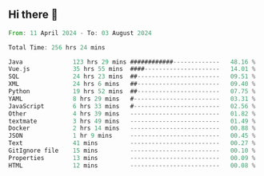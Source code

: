 ## Hi there 👋
<!--START_SECTION:waka-->

```rust
From: 11 April 2024 - To: 03 August 2024

Total Time: 256 hrs 24 mins

Java              123 hrs 29 mins ############-------------   48.16 %
Vue.js            35 hrs 55 mins  ####---------------------   14.01 %
SQL               24 hrs 23 mins  ##-----------------------   09.51 %
XML               24 hrs 6 mins   ##-----------------------   09.40 %
Python            19 hrs 52 mins  ##-----------------------   07.75 %
YAML              8 hrs 29 mins   #------------------------   03.31 %
JavaScript        6 hrs 33 mins   #------------------------   02.56 %
Other             4 hrs 39 mins   -------------------------   01.82 %
textmate          3 hrs 49 mins   -------------------------   01.49 %
Docker            2 hrs 14 mins   -------------------------   00.88 %
JSON              1 hr 9 mins     -------------------------   00.45 %
Text              41 mins         -------------------------   00.27 %
GitIgnore file    15 mins         -------------------------   00.10 %
Properties        13 mins         -------------------------   00.09 %
HTML              12 mins         -------------------------   00.08 %
```

<!--END_SECTION:waka-->
<!--
**lianggeshanhetao/lianggeshanhetao** is a ✨ _special_ ✨ repository because its `README.md` (this file) appears on your GitHub profile.

Here are some ideas to get you started:

- 🔭 I’m currently working on ...
- 🌱 I’m currently learning ...
- 👯 I’m looking to collaborate on ...
- 🤔 I’m looking for help with ...
- 💬 Ask me about ...
- 📫 How to reach me: ...
- 😄 Pronouns: ...
- ⚡ Fun fact: ...
-->

